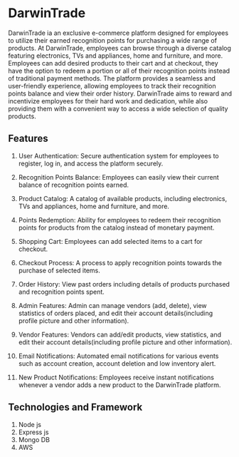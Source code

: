 # DarwinTrade
DarwinTrade ia an  exclusive e-commerce platform designed for employees to utilize their earned recognition points for purchasing a wide range of products. At DarwinTrade, employees can browse through a diverse catalog featuring electronics, TVs and appliances, home and furniture, and more. Employees can add desired products to their cart and at checkout, they have the option to redeem a portion or all of their recognition points instead of traditional payment methods. The platform provides a seamless and user-friendly experience, allowing employees to track their recognition points balance and view their order history. DarwinTrade aims to reward and incentivize employees for their hard work and dedication, while also providing them with a convenient way to access a wide selection of quality products. 
## Features
1. User Authentication: Secure authentication system for employees to register, log in, and access the platform securely.

2. Recognition Points Balance: Employees can easily view their current balance of recognition points earned.

3. Product Catalog: A catalog of available products, including electronics, TVs and appliances, home and furniture, and more.

4. Points Redemption: Ability for employees to redeem their recognition points for products from the catalog instead of monetary payment.

5. Shopping Cart: Employees can add selected items to a cart for checkout.

6. Checkout Process: A process to apply recognition points towards the purchase of selected items.

7. Order History: View past orders including details of products purchased and recognition points spent.
8. Admin Features: Admin can manage vendors (add, delete), view statistics of orders placed, and edit their account details(including profile picture and other information).

9. Vendor Features: Vendors can add/edit products, view statistics, and edit their account details(including profile picture and other information).

10. Email Notifications: Automated email notifications for various events such as account creation, account deletion and low inventory alert.
11. New Product Notifications: Employees receive instant notifications whenever a vendor adds a new product to the DarwinTrade platform.
## Technologies and Framework
1. Node js
2. Express js
3. Mongo DB
4. AWS
   



 

